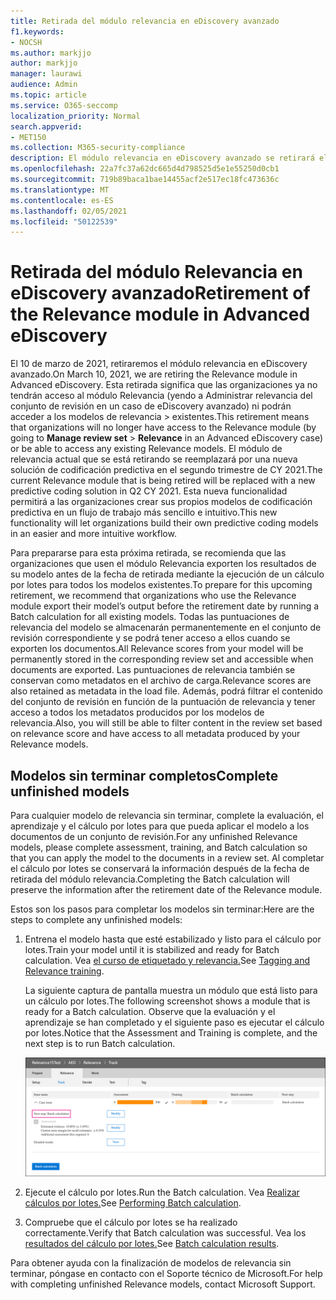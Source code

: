 ```yaml
---
title: Retirada del módulo relevancia en eDiscovery avanzado
f1.keywords:
- NOCSH
ms.author: markjjo
author: markjjo
manager: laurawi
audience: Admin
ms.topic: article
ms.service: O365-seccomp
localization_priority: Normal
search.appverid:
- MET150
ms.collection: M365-security-compliance
description: El módulo relevancia en eDiscovery avanzado se retirará el 10 de marzo de 2021. En este artículo se explica qué hacer antes de retirar Relevancia. En concreto, para finalizar los modelos sin terminar, ejecute el cálculo por lotes para que pueda conservar los metadatos del modelo.
ms.openlocfilehash: 22a7fc37a62dc665d4d798525d5e1e55250d0cb1
ms.sourcegitcommit: 719b89baca1bae14455acf2e517ec18fc473636c
ms.translationtype: MT
ms.contentlocale: es-ES
ms.lasthandoff: 02/05/2021
ms.locfileid: "50122539"
---
```

# <a name="retirement-of-the-relevance-module-in-advanced-ediscovery"></a><span data-ttu-id="b1043-105">Retirada del módulo Relevancia en eDiscovery avanzado</span><span class="sxs-lookup"><span data-stu-id="b1043-105">Retirement of the Relevance module in Advanced eDiscovery</span></span>

<span data-ttu-id="b1043-106">El 10 de marzo de 2021, retiraremos el módulo relevancia en eDiscovery avanzado.</span><span class="sxs-lookup"><span data-stu-id="b1043-106">On March 10, 2021, we are retiring the Relevance module in Advanced eDiscovery.</span></span> <span data-ttu-id="b1043-107">Esta retirada significa que las organizaciones ya no tendrán acceso al módulo Relevancia (yendo a Administrar relevancia del conjunto de revisión en un caso de eDiscovery avanzado) ni podrán acceder a los modelos de relevancia  >   existentes.</span><span class="sxs-lookup"><span data-stu-id="b1043-107">This retirement means that organizations will no longer have access to the Relevance module (by going to **Manage review set** > **Relevance** in an Advanced eDiscovery case) or be able to access any existing Relevance models.</span></span> <span data-ttu-id="b1043-108">El módulo de relevancia actual que se está retirando se reemplazará por una nueva solución de codificación predictiva en el segundo trimestre de CY 2021.</span><span class="sxs-lookup"><span data-stu-id="b1043-108">The current Relevance module that is being retired will be replaced with a new predictive coding solution in Q2 CY 2021.</span></span> <span data-ttu-id="b1043-109">Esta nueva funcionalidad permitirá a las organizaciones crear sus propios modelos de codificación predictiva en un flujo de trabajo más sencillo e intuitivo.</span><span class="sxs-lookup"><span data-stu-id="b1043-109">This new functionality will let organizations build their own predictive coding models in an easier and more intuitive workflow.</span></span>

<span data-ttu-id="b1043-110">Para prepararse para esta próxima retirada, se recomienda que las organizaciones que usen el módulo Relevancia exporten los resultados de su modelo antes de la fecha de retirada mediante la ejecución de un cálculo por lotes para todos los modelos existentes.</span><span class="sxs-lookup"><span data-stu-id="b1043-110">To prepare for this upcoming retirement, we recommend that organizations who use the Relevance module export their model’s output before the retirement date by running a Batch calculation for all existing models.</span></span> <span data-ttu-id="b1043-111">Todas las puntuaciones de relevancia del modelo se almacenarán permanentemente en el conjunto de revisión correspondiente y se podrá tener acceso a ellos cuando se exporten los documentos.</span><span class="sxs-lookup"><span data-stu-id="b1043-111">All Relevance scores from your model will be permanently stored in the corresponding review set and accessible when documents are exported.</span></span> <span data-ttu-id="b1043-112">Las puntuaciones de relevancia también se conservan como metadatos en el archivo de carga.</span><span class="sxs-lookup"><span data-stu-id="b1043-112">Relevance scores are also retained as metadata in the load file.</span></span> <span data-ttu-id="b1043-113">Además, podrá filtrar el contenido del conjunto de revisión en función de la puntuación de relevancia y tener acceso a todos los metadatos producidos por los modelos de relevancia.</span><span class="sxs-lookup"><span data-stu-id="b1043-113">Also, you will still be able to filter content in the review set based on relevance score and have access to all metadata produced by your Relevance models.</span></span>

## <a name="complete-unfinished-models"></a><span data-ttu-id="b1043-114">Modelos sin terminar completos</span><span class="sxs-lookup"><span data-stu-id="b1043-114">Complete unfinished models</span></span>

<span data-ttu-id="b1043-115">Para cualquier modelo de relevancia sin terminar, complete la evaluación, el aprendizaje y el cálculo por lotes para que pueda aplicar el modelo a los documentos de un conjunto de revisión.</span><span class="sxs-lookup"><span data-stu-id="b1043-115">For any unfinished Relevance models, please complete assessment, training, and Batch calculation so that you can apply the model to the documents in a review set.</span></span> <span data-ttu-id="b1043-116">Al completar el cálculo por lotes se conservará la información después de la fecha de retirada del módulo relevancia.</span><span class="sxs-lookup"><span data-stu-id="b1043-116">Completing the Batch calculation will preserve the information after the retirement date of the Relevance module.</span></span>

<span data-ttu-id="b1043-117">Estos son los pasos para completar los modelos sin terminar:</span><span class="sxs-lookup"><span data-stu-id="b1043-117">Here are the steps to complete any unfinished models:</span></span>

1. <span data-ttu-id="b1043-118">Entrena el modelo hasta que esté estabilizado y listo para el cálculo por lotes.</span><span class="sxs-lookup"><span data-stu-id="b1043-118">Train your model until it is stabilized and ready for Batch calculation.</span></span> <span data-ttu-id="b1043-119">Vea [el curso de etiquetado y relevancia.](tagging-and-relevance-training-in-advanced-ediscovery.md)</span><span class="sxs-lookup"><span data-stu-id="b1043-119">See [Tagging and Relevance training](tagging-and-relevance-training-in-advanced-ediscovery.md).</span></span>

   <span data-ttu-id="b1043-120">La siguiente captura de pantalla muestra un módulo que está listo para un cálculo por lotes.</span><span class="sxs-lookup"><span data-stu-id="b1043-120">The following screenshot shows a module that is ready for a Batch calculation.</span></span> <span data-ttu-id="b1043-121">Observe que la evaluación y el aprendizaje se han completado y el siguiente paso es ejecutar el cálculo por lotes.</span><span class="sxs-lookup"><span data-stu-id="b1043-121">Notice that the Assessment and Training is complete, and the next step is to run Batch calculation.</span></span>

   ![Captura de pantalla del modelo listo para el cálculo por lotes](../media/ReadyForBatchCalculation.png)

2. <span data-ttu-id="b1043-123">Ejecute el cálculo por lotes.</span><span class="sxs-lookup"><span data-stu-id="b1043-123">Run the Batch calculation.</span></span> <span data-ttu-id="b1043-124">Vea [Realizar cálculos por lotes.](track-relevance-analysis-in-advanced-ediscovery.md#performing-batch-calculation)</span><span class="sxs-lookup"><span data-stu-id="b1043-124">See [Performing Batch calculation](track-relevance-analysis-in-advanced-ediscovery.md#performing-batch-calculation).</span></span>

3. <span data-ttu-id="b1043-125">Compruebe que el cálculo por lotes se ha realizado correctamente.</span><span class="sxs-lookup"><span data-stu-id="b1043-125">Verify that Batch calculation was successful.</span></span> <span data-ttu-id="b1043-126">Vea los [resultados del cálculo por lotes.](track-relevance-analysis-in-advanced-ediscovery.md#batch-calculation-results)</span><span class="sxs-lookup"><span data-stu-id="b1043-126">See [Batch calculation results](track-relevance-analysis-in-advanced-ediscovery.md#batch-calculation-results).</span></span>

<span data-ttu-id="b1043-127">Para obtener ayuda con la finalización de modelos de relevancia sin terminar, póngase en contacto con el Soporte técnico de Microsoft.</span><span class="sxs-lookup"><span data-stu-id="b1043-127">For help with completing unfinished Relevance models, contact Microsoft Support.</span></span>
